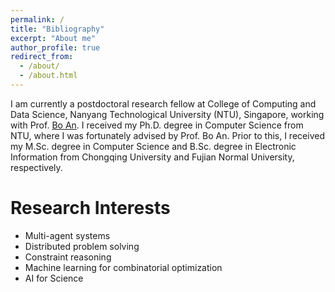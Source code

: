 ```yaml
---
permalink: /
title: "Bibliography"
excerpt: "About me"
author_profile: true
redirect_from: 
  - /about/
  - /about.html
---
```


I am currently a postdoctoral research fellow at College of Computing and Data Science, Nanyang Technological University (NTU), Singapore, working with Prof. [Bo An](https://personal.ntu.edu.sg/boan/). I received my Ph.D. degree in Computer Science from NTU, where I was fortunately advised by Prof. Bo An. Prior to this, I received my M.Sc. degree in Computer Science and B.Sc. degree in Electronic Information from Chongqing University and Fujian Normal University, respectively.

# Research Interests

- Multi-agent systems
- Distributed problem solving
- Constraint reasoning
- Machine learning for combinatorial optimization
- AI for Science

